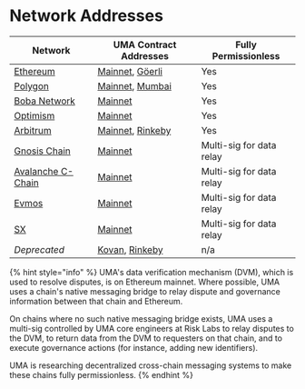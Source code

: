 # Network Addresses

| Network                                        | UMA Contract Addresses                                                                                                                                                                              | Fully Permissionless     |
| ---------------------------------------------- | --------------------------------------------------------------------------------------------------------------------------------------------------------------------------------------------------- | ------------------------ |
| [Ethereum](https://ethereum.org/)              | [Mainnet](https://github.com/UMAprotocol/protocol/blob/master/packages/core/networks/1.json), [Göerli](https://github.com/UMAprotocol/protocol/blob/master/packages/core/networks/5.json)           | Yes                      |
| [Polygon](https://polygon.technology/)         | [Mainnet](https://github.com/UMAprotocol/protocol/blob/master/packages/core/networks/137.json), [Mumbai](https://github.com/UMAprotocol/protocol/blob/master/packages/core/networks/80001.json)     | Yes                      |
| [Boba Network](https://boba.network/)          | [Mainnet](https://github.com/UMAprotocol/protocol/blob/master/packages/core/networks/288.json)                                                                                                      | Yes                      |
| [Optimism](https://www.optimism.io/)           | [Mainnet](https://github.com/UMAprotocol/protocol/blob/master/packages/core/networks/10.json)                                                                                                       | Yes                      |
| [Arbitrum](https://arbitrum.io/)               | [Mainnet](https://github.com/UMAprotocol/protocol/blob/master/packages/core/networks/42161.json), [Rinkeby](https://github.com/UMAprotocol/protocol/blob/master/packages/core/networks/421611.json) | Yes                      |
| [Gnosis Chain](https://www.gnosischain.com/)   | [Mainnet](https://github.com/UMAprotocol/protocol/blob/master/packages/core/networks/100.json)                                                                                                      | Multi-sig for data relay |
| [Avalanche C-Chain](https://www.avax.network/) | [Mainnet](https://github.com/UMAprotocol/protocol/blob/master/packages/core/networks/43114.json)                                                                                                    | Multi-sig for data relay |
| [Evmos](https://evmos.org/)                    | [Mainnet](https://github.com/UMAprotocol/protocol/blob/master/packages/core/networks/9001.json)                                                                                                     | Multi-sig for data relay |
| [SX](https://sx.technology/)                   | [Mainnet](https://github.com/UMAprotocol/protocol/blob/master/packages/core/networks/416.json)                                                                                                      | Multi-sig for data relay |
| _Deprecated_                                   |  [Kovan](https://github.com/UMAprotocol/protocol/blob/master/packages/core/networks/42.json), [Rinkeby](https://github.com/UMAprotocol/protocol/blob/master/packages/core/networks/4.json)          | n/a                      |

{% hint style="info" %}
UMA's data verification mechanism (DVM), which is used to resolve disputes, is on Ethereum mainnet. Where possible, UMA uses a chain's native messaging bridge to relay dispute and governance information between that chain and Ethereum.

On chains where no such native messaging bridge exists, UMA uses a multi-sig controlled by UMA core engineers at Risk Labs to relay disputes to the DVM, to return data from the DVM to requesters on that chain, and to execute governance actions (for instance, adding new identifiers).

UMA is researching decentralized cross-chain messaging systems to make these chains fully permissionless.
{% endhint %}
